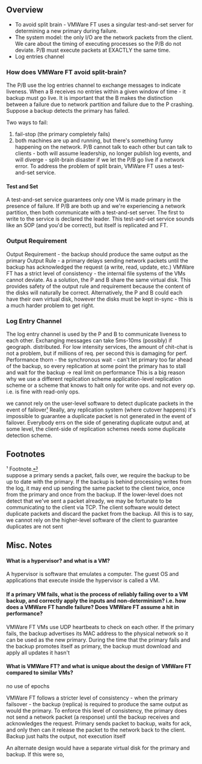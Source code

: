 ## Overview

- To avoid split brain - VMWare FT uses a singular test-and-set server for determining a new primary during failure.
- The system model: the only I/O are the network packets from the client. We care about the timing of executing processes so the P/B do not deviate. P/B must execute packets at EXACTLY the same time.
- Log entries channel

### How does VMWare FT avoid split-brain?

The P/B use the log entries channel to exchange messages to indicate liveness. When a B receives no entries within a given window of time - it backup must go live. It is important that the B makes the distinction between a failure due to network partition and failure due to the P crashing. Suppose a backup detects the primary has failed.

Two ways to fail:

1. fail-stop (the primary completely fails)
2. both machines are up and running, but there's something funny happening on the network. P/B cannot talk to each other but can talk to clients - both will assume leadership, no longer publish log events, and will diverge - split-brain disaster if we let the P/B go live if a network error. To address the problem of split brain, VMWare FT uses a test-and-set service.

#### Test and Set

A test-and-set service guarantees only one VM is made primary in the presence of failure. If P/B are both up and we're experiencing a network partition, then both communicate with a test-and-set server. The first to write to the service is declared the leader. This test-and-set service sounds like an SOP (and you'd be correct), but itself is replicated and FT.

### Output Requirement

Output Requirement - the backup should produce the same output as the primary
Output Rule - a primary delays sending network packets until the backup has acknowledged the request (a write, read, update, etc.)
VMWare FT has a strict level of consistency - the internal file systems of the VMs cannot deviate. As a solution, the P and B share the same virtual disk. This provides safety of the output rule and requirement because the content of the disks will naturally be correct. Alternatively, the P and B could each have their own virtual disk, however the disks must be kept in-sync - this is a much harder problem to get right.

### Log Entry Channel

The log entry channel is used by the P and B to communicate liveness to each other.
Exchanging messages can take 5ms-10ms (possibly) if geograph. distributed.
For low intensity services, the amount of chit-chat is not a problem, but if millions of req. per second this is damaging for perf.
Performance thorn - the synchronous wait - can't let primary too far ahead of the backup, so every replication at some point the primary has to stall and wait for the backup -> real limit on performance
This is a big reason why we use a different replication scheme
application-level replication scheme
or a scheme that knows to halt only for write ops. and not every op. i.e. is fine with read-only ops.

we cannot rely on the user-level software to detect duplicate packets in the event of failover<span id="f1">[¹](#1)</span>
Really, any replication system (where cutover happens) it's impossible to guarantee a duplicate packet is not generated in the event of failover. Everybody errs on the side of generating duplicate output and, at some level, the client-side of replication schemes needs some duplicate detection scheme.

## Footnotes

<span id="1">¹</span> Footnote.[⏎](#f1)<br> suppose a primary sends a packet, fails over, we require the backup to be up to date with the primary. If the backup is behind processing writes from the log, it may end up sending the same packet to the client twice, once from the primary and once from the backup. If the lower-level does not detect that we've sent a packet already, we may be fortunate to be communicating to the client via TCP. The client software would detect duplicate packets and discard the packet from the backup. All this is to say, we cannot rely on the higher-level software of the client to guarantee duplicates are not sent

## Misc. Notes

#### What is a hypervisor? and what is a VM?

A hypervisor is software that emulates a computer. The guest OS and applications that execute inside the hypervisor is called a VM.

#### If a primary VM fails, what is the process of reliably failing over to a VM backup, and correctly apply the inputs and non-determinism? i.e. how does a VMWare FT handle failure? Does VMWare FT assume a hit in performance?

VMWare FT VMs use UDP heartbeats to check on each other. If the primary fails, the backup advertises its MAC address to the physical network so it can be used as the new primary. During the time that the primary fails and the backup promotes itself as primary, the backup must download and apply all updates it hasn't

#### What is VMWare FT? and what is unique about the design of VMWare FT compared to similar VMs?

no use of epochs

VMWare FT follows a stricter level of consistency - when the primary failsover - the backup (replica) is required to produce the same output as would the primary. To enforce this level of consistency, the primary does not send a network packet (a response) until the backup receives and acknowledges the request.
Primary sends packet to backup, waits for ack, and only then can it release the packet to the network back to the client. Backup just halts the output, not execution itself

An alternate design would have a separate virtual disk for the primary and backup. If this were so,
